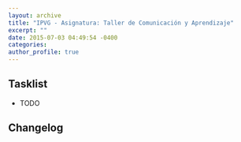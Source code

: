 ```yaml
---
layout: archive
title: "IPVG - Asignatura: Taller de Comunicación y Aprendizaje"
excerpt: ""
date: 2015-07-03 04:49:54 -0400
categories: 
author_profile: true
---
```


## Tasklist

- TODO

## Changelog

